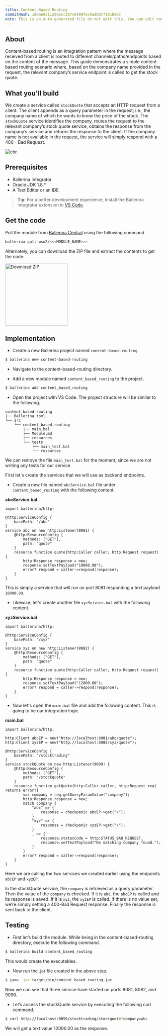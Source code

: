 ```yaml
---
title: Content-Based Routing
commitHash: 1d8ae9a112965cc1b7c0409fec0adb877181bd0c
note: This is an auto-generated file do not edit this, You can edit content in "ballerina-integrator" repo
---
```


## About

Content-based routing is an integration pattern where the message received from a client is routed to different channels/paths/endpoints based on the content of the message. This guide demonstrates a simple content-based routing scenario where, based on the company name provided in the request, the relevant company’s service endpoint is called to get the stock quote.

## What you'll build

We create a service called `stockQuote` that accepts an HTTP request from a client. The client appends as a query parameter in the request; i.e., the company name of which he wants to know the price of the stock. The `stockQuote` service identifies the company, routes the request to the relevant company’s stock quote service, obtains the response from the company’s service and returns the response to the client. If the company name is not available in the request, the service will simply respond with a 400 - Bad Request.

![cbr](../../../../../assets/img/content_based_routing.jpg)

## Prerequisites
 
* Ballerina Integrator
* Oracle JDK 1.8.*
* A Text Editor or an IDE 
> **Tip**: For a better development experience, install the Ballerina Integrator extension in [VS Code](https://code.visualstudio.com).

## Get the code

Pull the module from [Ballerina Central](https://central.ballerina.io/) using the following command.

```bash
ballerina pull wso2/<<<MODULE_NAME>>>
```

Alternately, you can download the ZIP file and extract the contents to get the code.

<a href="../../../../../assets/zip/content-based-routing.zip">
    <img src="../../../../../assets/img/download-zip.png" width="200" alt="Download ZIP">
</a>

## Implementation

* Create a new Ballerina project named `content-based-routing`.

```bash
$ ballerina new content-based-routing
```

* Navigate to the content-based-routing directory.

* Add a new module named `content_based_routing` to the project.

```bash
$ ballerina add content_based_routing
```

* Open the project with VS Code. The project structure will be similar to the following.

```shell
content-based-routing
├── Ballerina.toml
└── src
    └── content_based_routing
        ├── main.bal
        ├── Module.md
        ├── resources
        └── tests
            ├── main_test.bal
            └── resources
```

We can remove the file `main_test.bal` for the moment, since we are not writing any tests for our service.

First let's create the services that we will use as backend endpoints.

* Create a new file named `abcService.bal` file under `content_based_routing` with the following content.

**abcService.bal**

```ballerina
import ballerina/http;

@http:ServiceConfig {
    basePath: "/abc"
}
service abc on new http:Listener(8081) {
    @http:ResourceConfig {
        methods: ["GET"],
        path: "quote"
    }
    resource function quote(http:Caller caller, http:Request request) {
        http:Response response = new;
        response.setTextPayload("10000.00");
        error? respond = caller->respond(response);
    }
}
```

This is simply a service that will run on port 8081 responding a text payload `10000.00`.

* Likewise, let's create another file `xyzService.bal` with the following content.

**xyzService.bal**

```ballerina
import ballerina/http;

@http:ServiceConfig {
    basePath: "/xyz"
}
service xyz on new http:Listener(8082) {
    @http:ResourceConfig {
        methods: ["GET"],
        path: "quote"
    }
    resource function quote(http:Caller caller, http:Request request) {
        http:Response response = new;
        response.setTextPayload("12000.00");
        error? respond = caller->respond(response);
    }
}
```

* Now let's open the `main.bal` file and add the following content. This is going to be our integration logic.

**main.bal**

```ballerina
import ballerina/http;

http:Client abcEP = new("http://localhost:8081/abc/quote");
http:Client xyzEP = new("http://localhost:8082/xyz/quote");

@http:ServiceConfig {
    basePath: "/stocktrading"
}
service stockQuote on new http:Listener(9090) {
    @http:ResourceConfig {
        methods: ["GET"],
        path: "/stockquote"
    }
    resource function getQuote(http:Caller caller, http:Request req) returns error?{
        var company = req.getQueryParamValue("company");
        http:Response response = new;
        match company {
            "abc" => {
                response = checkpanic abcEP->get("/");
            }
            "xyz" => {
                response = checkpanic xyzEP->get("/");
            }
            _ => {
                response.statusCode = http:STATUS_BAD_REQUEST;
                response.setTextPayload("No matching company found.");
            }
        }        
        error? respond = caller->respond(response);
    }    
}
```

Here we are calling the two services we created earlier using the endpoints `abcEP` and `xyzEP`.

In the stockQuote service, the `company` is retrieved as a query parameter. Then the value of the `company` is checked. If it is `abc`, the `abcEP` is called and its response is saved. If it is `xyz`, the `xyzEP` is called. If there is no value set, we’re simply setting a 400-Bad Request response. Finally the response is sent back to the client.

## Testing

* First let’s build the module. While being in the content-based-routing directory, execute the following command.

```bash
$ ballerina build content_based_routing
```

This would create the executables.

* Now run the .jar file created in the above step.

```bash
$ java -jar target/bin/content_based_routing.jar
```

Now we can see that three service have started on ports 8081, 8082, and 9090. 

* Let’s access the stockQuote service by executing the following curl command.

```bash
$ curl http://localhost:9090/stocktrading/stockquote?company=abc
```

We will get a text value 10000.00 as the response.
